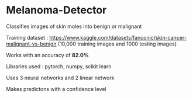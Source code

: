 # Melanoma-Detector

Classifies images of skin moles into benign or malignant

Training dataset : https://www.kaggle.com/datasets/fanconic/skin-cancer-malignant-vs-benign (10,000 training images and 1000 testing images)

Works with an accuracy of **82.0%**

Libraries used : pytorch, numpy, scikit learn

Uses 3 neural networks and 2 linear network

Makes predictons with a confidence level

